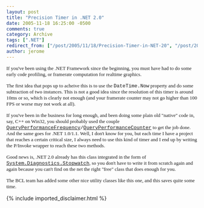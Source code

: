 ```yaml
---
layout: post
title: "Precision Timer in .NET 2.0"
date: 2005-11-18 16:25:00 -0500
comments: true
category: Archive
tags: [".NET"]
redirect_from: ["/post/2005/11/18/Precision-Timer-in-NET-20", "/post/2005/11/18/precision-timer-in-net-20"]
author: jerome
---
```

<!-- more -->
<p>
<font face="Tahoma" size="2">If you&#39;ve been using the .NET Framework since the beginning, you must have had to do some early&nbsp;code profiling, or framerate computation for realtime graphics.</font>
</p>
<p>
<font face="Tahoma" size="2">The first idea that pops up&nbsp;to acheive this&nbsp;is to use the <font face="Courier New">DateTime.Now</font> property and do some subtraction of two instances. This is not a good idea since the resolution of this timer is around 10ms or so, which is clearly not enough (and your framerate counter may not go higher&nbsp;than 100 FPS or worse may not work at all).</font>
</p>
<p>
<font face="Tahoma" size="2">If you&#39;ve been in the business for long enough, and been doing some plain old &quot;native&quot; code in, say,&nbsp;C++ on Win32, you should probably used the couple <font face="Courier New"><a href="http://msdn.microsoft.com/library/default.asp?url=/library/en-us/winui/winui/windowsuserinterface/windowing/timers/timerreference/timerfunctions/queryperformancefrequency.asp">QueryPerformanceFrequency</a>/<a href="http://msdn.microsoft.com/library/default.asp?url=/library/en-us/winui/winui/windowsuserinterface/windowing/timers/timerreference/timerfunctions/queryperformancecounter.asp">QueryPerformanceCounter</a></font> to get the job done. And the same goes for .NET 1.0/1.1. Well, I don&#39;t know for you, but each time I have a project that reaches a certain critical size, I always need to use this kind of timer and I end up by writing the P/Invoke wrapper to reach these two&nbsp;methods.</font>
</p>
<p>
<font face="Tahoma" size="2">Good news is, .NET 2.0 already has this class integrated in the form of <font face="Courier New"><a href="http://msdn2.microsoft.com/en-us/library/system.diagnostics.stopwatch.aspx">System.Diagnostics.Stopwatch</a></font>, so you don&#39;t have to write it from scratch again and again because you can&#39;t find on the net&nbsp;the right &quot;free&quot; class that does enough for you.</font>
</p>
<p>
<font face="Tahoma" size="2">The BCL team has added some other nice utility classes like this one, and this saves quite some time.</font>
</p>

{% include imported_disclaimer.html %}
